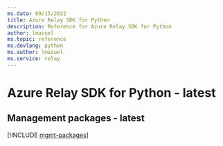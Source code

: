 ```yaml
---
ms.data: 09/15/2022
title: Azure Relay SDK for Python
description: Reference for Azure Relay SDK for Python
author: lmazuel
ms.topic: reference
ms.devlang: python
ms.author: lmazuel
ms.service: relay
---
```

# Azure Relay SDK for Python - latest

## Management packages - latest
[!INCLUDE [mgmt-packages](relay-mgmt-index.md)]